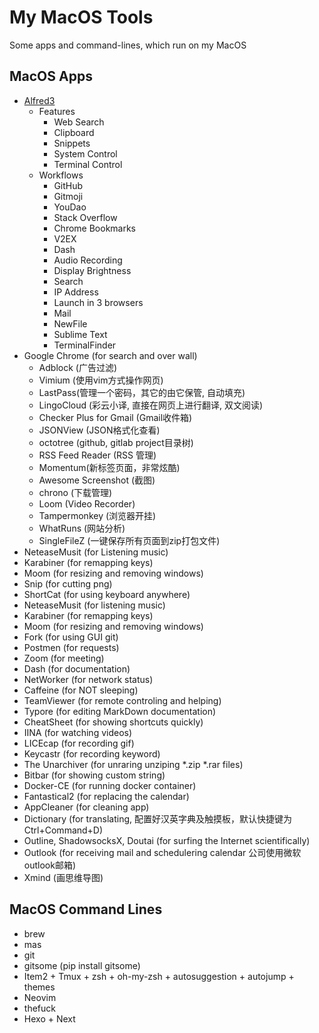 # My MacOS Tools
Some apps and command-lines, which run on my MacOS

## MacOS Apps
- [Alfred3](https://github.com/hjtianvip/alfred3-workflows)
    - Features
        - Web Search
        - Clipboard
        - Snippets
        - System Control
        - Terminal Control
    - Workflows
        - GitHub
        - Gitmoji
        - YouDao
        - Stack Overflow
        - Chrome Bookmarks
        - V2EX
        - Dash
        - Audio Recording
        - Display Brightness
        - Search
        - IP Address
        - Launch in 3 browsers
        - Mail
        - NewFile
        - Sublime Text
        - TerminalFinder
- Google Chrome (for search and over wall)
    - Adblock (广告过滤)
    - Vimium (使用vim方式操作网页)
    - LastPass(管理一个密码，其它的由它保管, 自动填充)
    - LingoCloud (彩云小译, 直接在网页上进行翻译, 双文阅读)
    - Checker Plus for Gmail (Gmail收件箱)
    - JSONView (JSON格式化查看)
    - octotree (github, gitlab project目录树)
    - RSS Feed Reader (RSS 管理)
    - Momentum(新标签页面，非常炫酷)
    - Awesome Screenshot (截图)
    - chrono (下载管理)
    - Loom (Video Recorder)
    - Tampermonkey (浏览器开挂)
    - WhatRuns (网站分析)
    - SingleFileZ (一键保存所有页面到zip打包文件)
- NeteaseMusit (for Listening music)
- Karabiner (for remapping keys)
- Moom (for resizing and removing windows)
- Snip (for cutting png)
- ShortCat (for using keyboard anywhere)
- NeteaseMusit (for listening music)
- Karabiner (for remapping keys)
- Moom (for resizing and removing windows)
- Fork (for using GUI git)
- Postmen (for requests)
- Zoom (for meeting)
- Dash (for documentation)
- NetWorker (for network status)
- Caffeine (for NOT sleeping)
- TeamViewer (for remote controling and helping)
- Typore (for editing MarkDown documentation)
- CheatSheet (for showing shortcuts quickly)
- IINA (for watching videos)
- LICEcap (for recording gif)
- Keycastr (for recording keyword)
- The Unarchiver (for unraring unziping \*.zip \*.rar files)
- Bitbar (for showing custom string) 
- Docker-CE (for running docker container)
- Fantastical2 (for replacing the calendar)
- AppCleaner (for cleaning app)
- Dictionary (for translating, 配置好汉英字典及触摸板，默认快捷键为Ctrl+Command+D)
- Outline, ShadowsocksX, Doutai (for surfing the Internet scientifically)
- Outlook (for receiving mail and schedulering calendar 公司使用微软outlook邮箱)
- Xmind (画思维导图)

## MacOS Command Lines
- brew
- mas
- git
- gitsome (pip install gitsome)
- Item2 + Tmux + zsh + oh-my-zsh + autosuggestion + autojump + themes
- Neovim
- thefuck
- Hexo + Next
